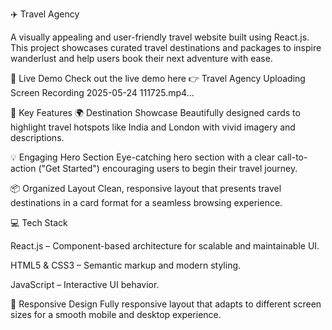 ✈️ Travel Agency 

A visually appealing and user-friendly travel website built using React.js. This project showcases curated travel destinations and packages to inspire wanderlust and help users book their next adventure with ease.

🔗 Live Demo
Check out the live demo here 👉 Travel Agency 
Uploading Screen Recording 2025-05-24 111725.mp4…

🚀 Key Features
🌍 Destination Showcase
Beautifully designed cards to highlight travel hotspots like India and London with vivid imagery and descriptions.

💡 Engaging Hero Section
Eye-catching hero section with a clear call-to-action ("Get Started") encouraging users to begin their travel journey.

📦 Organized Layout
Clean, responsive layout that presents travel destinations in a card format for a seamless browsing experience.

💻 Tech Stack

React.js – Component-based architecture for scalable and maintainable UI.

HTML5 & CSS3 – Semantic markup and modern styling.

JavaScript – Interactive UI behavior.

📱 Responsive Design
Fully responsive layout that adapts to different screen sizes for a smooth mobile and desktop experience.
